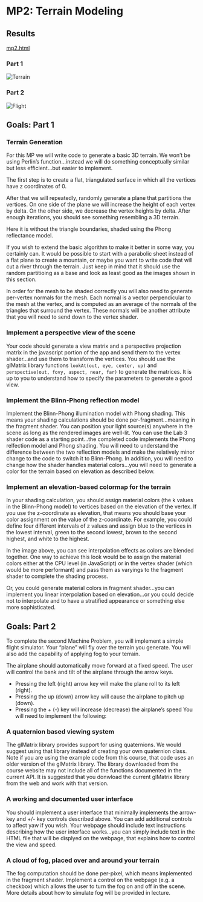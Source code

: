 # MP2: Terrain Modeling

## Results

[mp2.html](mp2.html)

### Part 1

![Terrain](terrain.gif)

### Part 2

![Flight](flight.gif)

## Goals: Part 1

### Terrain Generation

For this MP we will write code to generate a basic 3D terrain. We won’t be using Perlin’s function…instead we will do something conceptually similar but less efficient…but easier to implement.

The first step is to create a flat, triangulated surface in which all the vertices have z coordinates of 0.

After that we will repeatedly, randomly generate a plane that partitions the vertices. On one side of the plane we will increase the height of each vertex by delta. On the other side, we decrease the vertex heights by delta. After enough iterations, you should see something resembling a 3D terrain.

Here it is without the triangle boundaries, shaded using the Phong reflectance model. 

If you wish to extend the basic algorithm to make it better in some way, you certainly can. It would be possible to start with a parabolic sheet instead of a flat plane to create a mountain, or maybe you want to write code that will cut a river through the terrain. Just keep in mind that it should use the random partitioing as a base and look as least good as the images shown in this section.

In order for the mesh to be shaded correctly you will also need to generate per-vertex normals for the mesh. Each normal is a vector perpendicular to the mesh at the vertex, and is computed as an average of the normals of the triangles that surround the vertex. These normals will be another attribute that you will need to send down to the vertex shader.

### Implement a perspective view of the scene

Your code should generate a view matrix and a perspective projection matrix in the javascript portion of the app and send them to the vertex shader…and use them to transform the vertices. You should use the glMatrix library functions `lookAt(out, eye, center, up)` and `perspective(out, fovy, aspect, near, far)` to generate the matrices. It is up to you to understand how to specify the parameters to generate a good view.

### Implement the Blinn-Phong reflection model

Implement the Blinn-Phong illumination model with Phong shading. This means your shading calculations should be done per-fragment…meaning in the fragment shader. You can position your light source(s) anywhere in the scene as long as the rendered images are well-lit. You can use the Lab 3 shader code as a starting point…the completed code implements the Phong relfection model and Phong shading. You will need to understand the difference between the two reflection models and make the relatively minor change to the code to switch it to Blinn-Phong. In addition, you will need to change how the shader handles material colors…you will need to generate a color for the terrain based on elevation as described below.

### Implement an elevation-based colormap for the terrain

In your shading calculation, you should assign material colors (the k values in the Blinn-Phong model) to vertices based on the elevation of the vertex. If you use the z-coordinate as elevation, that means you should base your color assignment on the value of the z-coordinate. For example, you could define four different intervals of z values and assign blue to the vertices in the lowest interval, green to the second lowest, brown to the second highest, and white to the highest.

In the image above, you can see interpolation effects as colors are blended together. One way to achieve this look would be to assign the material colors either at the CPU level (in JavaScript) or in the vertex shader (which would be more performant) and pass them as varyings to the fragment shader to complete the shading process.

Or, you could generate material colors in fragment shader…you can implement you linear interpolation based on elevation…or you could decide not to interpolate and to have a stratified appearance or something else more sophisticated.

## Goals: Part 2

To complete the second Machine Problem, you will implement a simple flight simulator. Your “plane” will fly over the terrain you generate. You will also add the capability of applying fog to your terrain.

The airplane should automatically move forward at a fixed speed. The user will control the bank and tilt of the airplane through the arrow keys.

* Pressing the left (right) arrow key will make the plane roll to its left (right).
* Pressing the up (down) arrow key will cause the airplane to pitch up (down).
* Pressing the + (-) key will increase (decrease) the airplane’s speed
You will need to implement the following:

### A quaternion based viewing system

The glMatrix library provides support for using quaternions. We would suggest using that library instead of creating your own quaternion class. Note if you are using the example code from this course, that code uses an older version of the glMatrix library. The library downloaded from the course website may not include all of the functions documented in the current API. It is suggested that you donwload the current glMatrix library from the web and work with that version.

### A working and documented user interface

You should implement a user interface that minimally implements the arrow-key and +/- key controls described above. You can add additional controls to affect yaw if you wish. Your webpage should include text instructions describing how the user interface works…you can simply include text in the HTML file that will be displyed on the webpage, that explains how to control the view and speed.

### A cloud of fog, placed over and around your terrain

The fog computation should be done per-pixel, which means implemented in the fragment shader. Implement a control on the webpage (e.g. a checkbox) which allows the user to turn the fog on and off in the scene. More details about how to simulate fog will be provided in lecture.
